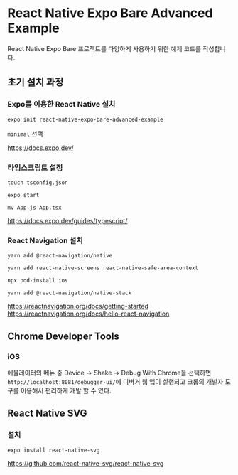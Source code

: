 # React Native Expo Bare Advanced Example

React Native Expo Bare 프로젝트를 다양하게 사용하기 위한 예제 코드를 작성합니다.

## 초기 설치 과정

### Expo를 이용한 React Native 설치

`expo init react-native-expo-bare-advanced-example`

`minimal` 선택

https://docs.expo.dev/

### 타입스크립트 설정

`touch tsconfig.json`

`expo start`

`mv App.js App.tsx`

https://docs.expo.dev/guides/typescript/

### React Navigation 설치

`yarn add @react-navigation/native`

`yarn add react-native-screens react-native-safe-area-context`

`npx pod-install ios`

`yarn add @react-navigation/native-stack`

https://reactnavigation.org/docs/getting-started
https://reactnavigation.org/docs/hello-react-navigation

## Chrome Developer Tools

### iOS

에뮬레이터의 메뉴 중 Device -> Shake -> Debug With Chrome을 선택하면 `http://localhost:8081/debugger-ui/`에 디버거 웹 앱이 실행되고 크롬의 개발자 도구를 이용해서 편리하게 개발 할 수 있다.

## React Native SVG

### 설치

`expo install react-native-svg`

https://github.com/react-native-svg/react-native-svg
